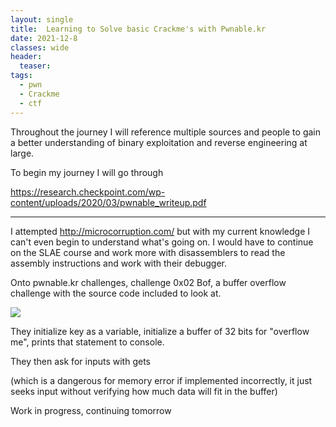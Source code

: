 ```yaml
---
layout: single
title:  Learning to Solve basic Crackme's with Pwnable.kr 
date: 2021-12-8
classes: wide
header:
  teaser: 
tags:
  - pwn
  - Crackme
  - ctf
--- 
```




Throughout the journey I will reference multiple sources and people to gain a better understanding of binary exploitation and reverse engineering at large.

To begin my journey I will go through

https://research.checkpoint.com/wp-content/uploads/2020/03/pwnable_writeup.pdf

-----------------------------------------------------------

I attempted http://microcorruption.com/  but with my current knowledge I can't even begin to understand what's going on. I would have to continue on the SLAE course and work more with disassemblers to read the assembly instructions and work with their debugger.

Onto pwnable.kr challenges, challenge 0x02 Bof, a buffer overflow challenge with the source code included to look at.

![](https://github.com/MaangoTaachyon/tkyn.dev/tree/main/assets/images/learning-crackme/crackme.png)

They initialize key as a variable, initialize a buffer of 32 bits for "overflow me", prints that statement to console. 

They then ask for inputs with gets 

(which is a dangerous for memory error if implemented incorrectly, it just seeks input without verifying how much data will fit in the buffer)

Work in progress, continuing tomorrow

